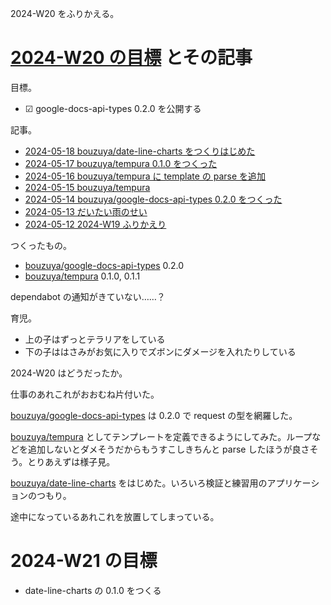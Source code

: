 2024-W20 をふりかえる。

# [2024-W20 の目標][2024-05-12] とその記事

目標。

- ☑ google-docs-api-types 0.2.0 を公開する

記事。

- [2024-05-18 bouzuya/date-line-charts をつくりはじめた][2024-05-18]
- [2024-05-17 bouzuya/tempura 0.1.0 をつくった][2024-05-17]
- [2024-05-16 bouzuya/tempura に template の parse を追加][2024-05-16]
- [2024-05-15 bouzuya/tempura][2024-05-15]
- [2024-05-14 bouzuya/google-docs-api-types 0.2.0 をつくった][2024-05-14]
- [2024-05-13 だいたい雨のせい][2024-05-13]
- [2024-05-12 2024-W19 ふりかえり][2024-05-12]

つくったもの。

- [bouzuya/google-docs-api-types] 0.2.0
- [bouzuya/tempura] 0.1.0, 0.1.1

dependabot の通知がきていない……？

育児。

- 上の子はずっとテラリアをしている
- 下の子ははさみがお気に入りでズボンにダメージを入れたりしている

2024-W20 はどうだったか。

仕事のあれこれがおおむね片付いた。

[bouzuya/google-docs-api-types] は 0.2.0 で request の型を網羅した。

[bouzuya/tempura] としてテンプレートを定義できるようにしてみた。ループなどを追加しないとダメそうだからもうすこしきちんと parse したほうが良さそう。とりあえずは様子見。

[bouzuya/date-line-charts] をはじめた。いろいろ検証と練習用のアプリケーションのつもり。

途中になっているあれこれを放置してしまっている。

# 2024-W21 の目標

- date-line-charts の 0.1.0 をつくる

[2024-05-12]: https://blog.bouzuya.net/2024/05/12/
[2024-05-13]: https://blog.bouzuya.net/2024/05/13/
[2024-05-14]: https://blog.bouzuya.net/2024/05/14/
[2024-05-15]: https://blog.bouzuya.net/2024/05/15/
[2024-05-16]: https://blog.bouzuya.net/2024/05/16/
[2024-05-17]: https://blog.bouzuya.net/2024/05/17/
[2024-05-18]: https://blog.bouzuya.net/2024/05/18/
[bouzuya/date-line-charts]: https://github.com/bouzuya/date-line-charts
[bouzuya/google-docs-api-types]: https://github.com/bouzuya/google-docs-api-types
[bouzuya/tempura]: https://github.com/bouzuya/tempura

